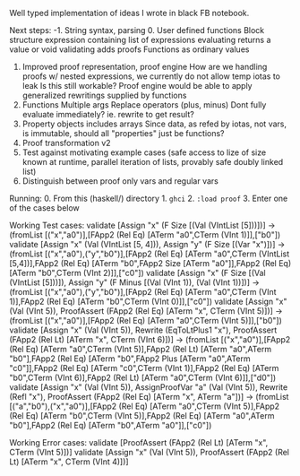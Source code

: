 Well typed implementation of ideas I wrote in black FB notebook.

Next steps:
-1. String syntax, parsing
0. User defined functions
    Block structure
        expression containing list of expressions
        evaluating returns a value or void
        validating adds proofs
    Functions as ordinary values
1. Improved proof representation, proof engine
    How are we handling proofs w/ nested expressions, we currently do not allow temp iotas to leak
        Is this still workable?
    Proof engine would be able to apply generalized rewritings supplied by functions
2. Functions
    Multiple args
    Replace operators (plus, minus)
    Dont fully evaluate immediately? ie. rewrite to get result?
3. Property objects
    includes arrays
    Since data, as refed by iotas, not vars, is immutable, should all "properties" just be functions?
4. Proof transformation v2
5. Test against motivating example cases (safe access to lize of size known at runtime, parallel iteration of lists, provably safe doubly linked list)
6. Distinguish between proof only vars and regular vars

Running:
    0. From this (haskell/) directory
    1. `ghci`
    2. `:load proof`
    3. Enter one of the cases below

Working Test cases:
    validate [Assign "x" (F Size [(Val (VIntList [5]))])]
      -> (fromList [("x","a0")],[FApp2 (Rel Eq) [ATerm "a0",CTerm (VInt 1)]],["b0"])
    validate [Assign "x" (Val (VIntList [5, 4])), Assign "y" (F Size [(Var "x")])]
      -> (fromList [("x","a0"),("y","b0")],[FApp2 (Rel Eq) [ATerm "a0",CTerm (VIntList [5,4])],FApp2 (Rel Eq) [ATerm "b0",FApp2 Size [ATerm "a0"]],FApp2 (Rel Eq) [ATerm "b0",CTerm (VInt 2)]],["c0"])
    validate [Assign "x" (F Size [(Val (VIntList [5]))]), Assign "y" (F Minus [(Val (VInt 1)), (Val (VInt 1))])]
      -> (fromList [("x","a0"),("y","b0")],[FApp2 (Rel Eq) [ATerm "a0",CTerm (VInt 1)],FApp2 (Rel Eq) [ATerm "b0",CTerm (VInt 0)]],["c0"])
    validate [Assign "x" (Val (VInt 5)),  ProofAssert (FApp2 (Rel Eq) [ATerm "x", CTerm (VInt 5)])]
      -> (fromList [("x","a0")],[FApp2 (Rel Eq) [ATerm "a0",CTerm (VInt 5)]],["b0"])
    validate [Assign "x" (Val (VInt 5)), Rewrite (EqToLtPlus1 "x"), ProofAssert (FApp2 (Rel Lt) [ATerm "x", CTerm (VInt 6)])]
      -> (fromList [("x","a0")],[FApp2 (Rel Eq) [ATerm "a0",CTerm (VInt 5)],FApp2 (Rel Lt) [ATerm "a0",ATerm "b0"],FApp2 (Rel Eq) [ATerm "b0",FApp2 Plus [ATerm "a0",ATerm "c0"]],FApp2 (Rel Eq) [ATerm "c0",CTerm (VInt 1)],FApp2 (Rel Eq) [ATerm "b0",CTerm (VInt 6)],FApp2 (Rel Lt) [ATerm "a0",CTerm (VInt 6)]],["d0"])
    validate [Assign "x" (Val (VInt 5)), AssignProofVar "a" (Val (VInt 5)), Rewrite (Refl "x"), ProofAssert (FApp2 (Rel Eq) [ATerm "x", ATerm "a"])]
      -> (fromList [("a","b0"),("x","a0")],[FApp2 (Rel Eq) [ATerm "a0",CTerm (VInt 5)],FApp2 (Rel Eq) [ATerm "b0",CTerm (VInt 5)],FApp2 (Rel Eq) [ATerm "a0",ATerm "b0"],FApp2 (Rel Eq) [ATerm "b0",ATerm "a0"]],["c0"])

Working Error cases:
    validate [ProofAssert (FApp2 (Rel Lt) [ATerm "x", CTerm (VInt 5)])]
    validate [Assign "x" (Val (VInt 5)), ProofAssert (FApp2 (Rel Lt) [ATerm "x", CTerm (VInt 4)])]
    